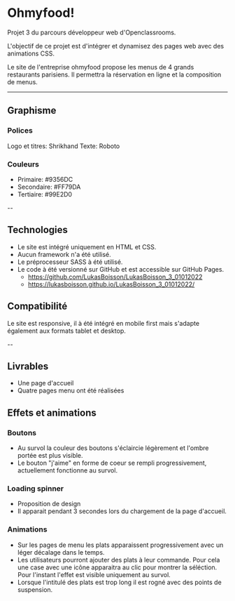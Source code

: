 # Ohmyfood!

Projet 3 du parcours développeur web d'Openclassrooms.

L'objectif de ce projet est d'intégrer et dynamisez des pages web avec des animations CSS.

Le site de l'entreprise ohmyfood propose les menus de 4 grands restaurants parisiens. Il permettra la réservation en ligne et la composition de menus.

---

## Graphisme

### Polices

Logo et titres: Shrikhand
Texte: Roboto

### Couleurs

- Primaire: #9356DC
- Secondaire: #FF79DA
- Tertiaire: #99E2D0

--

## Technologies

- Le site est intégré uniquement en HTML et CSS.
- Aucun framework n'a été utilisé.
- Le préprocesseur SASS à été utilisé.
- Le code à été versionné sur GitHub et est accessible sur GitHub Pages.
  - https://github.com/LukasBoisson/LukasBoisson_3_01012022
  - https://lukasboisson.github.io/LukasBoisson_3_01012022/

## Compatibilité

Le site est responsive, il à été intégré en mobile first mais s'adapte également aux formats tablet et desktop.

--

## Livrables

- Une page d'accueil
- Quatre pages menu ont été réalisées

## Effets et animations

### Boutons

- Au survol la couleur des boutons s'éclaircie légèrement et l'ombre portée est plus visible.
- Le bouton "j'aime" en forme de coeur se rempli progressivement, actuellement fonctionne au survol.

### Loading spinner

- Proposition de design
- Il apparait pendant 3 secondes lors du chargement de la page d'accueil.

### Animations

- Sur les pages de menu les plats apparaissent progressivement avec un léger décalage dans le temps.
- Les utilisateurs pourront ajouter des plats à leur commande. Pour cela une case avec une icône apparaitra au clic pour montrer la séléction. Pour l'instant l'effet est visible uniquement au survol.
- Lorsque l'intitulé des plats est trop long il est rogné avec des points de suspension.
